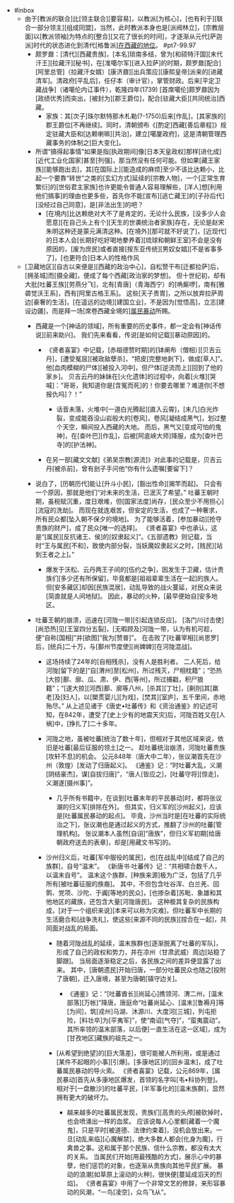 - #inbox
    - 由于[教派的联合]比[领主联合][要容易]，以教派[为核心]，[也有利于][联合一部分领主][组成同盟]，当然，此时教派本身也是[派阀林立]，[宗教层面]以[教派领袖]为特点的[整合][又花了很长的时间]，才逐渐从元代[萨迦派]时代的状态进化到清代[格鲁派][在西藏的地位](https://bbs.northdy.com/thread-933905-1-1.html)。 #pt7-99.97
        - 颇罗鼐：[清代][西藏贵族]，[本名]琐南多结，曾为[和硕特汗国][末代汗王][拉藏汗][秘书]，在[准噶尔军][进入拉萨]的时期，颇罗鼐[配合][阿里总管]（拉藏汗女婿）[康济鼐][出兵策应][康熙皇帝]派来的[进藏清军]。清政府[平乱后]，任仔本（审计官），掌管财政。后来[平定卫藏战争]（诸噶伦内讧事件），乾隆四年(1739) [首席噶伦]颇罗鼐因为[政绩优秀]而突出，[被封为][郡王爵位]，配合[驻藏大臣][共同统治]西藏。
            - 家族：其[次子]珠尔默特那木札勒(?-1750)后来[作乱]，[其家族的]郡王爵位[不再继续]。同时，清朝颁布《[酌定]西藏[善后章程]》规定驻藏大臣和[达赖喇嘛][共治]，建立[噶厦政府]，这是清朝管理西藏事务的体制之[巨大变化]。
        - 所谓“搞得起事情”如果是指[执政期间]像[日本天皇政权]那样[进化成][近代工业化国家]甚至[列强]，那当然没有任何可能。但如果[藏王家族][能够跑出去]，其[在国际上][能造成的麻烦]至少不该比达赖小，比起一个要靠“转世”之类的[玄幻方式]延续的[宗教人物]，一个[正常生育繁衍]的[世俗君主家族]也许更能令普通人容易理解些，[洋人]想[利用他们搞事]的理由也更多些，首先你不能[宣布][逃亡藏王]的[子孙后代][没经过自己同意]，是[非法出生]的吧？
            - [在境内]比达赖绝对大不了是肯定的，无论什么民族，[没多少人会愿意][在自己头上有个][天生的世袭统治者家族]存在，无论是赵宋朱明这种还是蒙元满清这种。[在境外][那可就不好说了]，[近现代]的日本人会[长期好吃好喝地豢养着][琉球和朝鲜王室]不会是没有原因的，[废为庶民]或者直接[按东亚传统][男奴女娼][不是省事多了]，[也更符合]日本人的性格作风
    - [卫藏地区][自古以来便是][西藏的政治中心]，自松赞干布[迁都拉萨]后，[拥圣城]而[摄全藏]，便成了每个西藏[政治家的梦想]。
但十世纪初，却有大批[吐蕃王族][劳燕分飞]，北有[青唐]（青海西宁）的[唃厮啰]，南有[雅砻觉沃王系]，西有[阿里古格王系]。
这些[天子贵胄]，之所以放弃拉萨周边[豪奢的生活]，[在遥远的边境][建国立业]，不是因为[觉悟高]，立志[建设边疆]，而是拜一场[席卷西藏全境的][属民暴动](https://zhuanlan.zhihu.com/p/87524249)所赐。
        - 西藏是一个[神话的领域]，所有重要的历史事件，都一定会有[神话传说][前来助兴]。
我们先来看看，传说[是如何记载][暴动原因]的。

            - 《贤者喜宴》中记载，[赤祖德赞时期]的[钵阐布（僧相）][贝吉云丹]，[遭受冤屈][被政敌孽杀]，“把皮[完整地剥下]，做成[草人]”。
他[血肉模糊的尸体][被投入河中]，但尸体[逆流而上][回到了他的家乡]。
贝吉云丹的妹妹在[火化遗体]的过程中，向着[火堆][哭喊]：“哥哥，我知道你是[含冤而死]的！你要去哪里？难道你[不想报仇吗]？！”

                - 话音未落，火堆中[一道白光腾起][直入云霄]，[未几]白光炸裂，变成能吞没山岩般大的[卷风]，卷风[凝结成黑气]，划过整个天空，瞬间投入西藏的大地。
而后，黑气又[变成可怕的鬼神]，在[查叶巴][作乱]，后被[阿底峡大师]降服，成为[查叶巴寺]的[护法神]。

            - 在另一部[藏文文献]《弟吴宗教[源流]》对此事的记载是，贝吉云丹[被杀前]，曾有刽子手问他“你有什么遗嘱[要留下]？
        - 说白了，[历朝历代]能让[升斗小民]，[豁出性命][揭竿而起]。
只会有一个原因，那就是他们“对未来的生活，已泯灭了希望。”
吐蕃王朝时期，虽税赋沉重，度日艰难，但[国家法度]尚存，[民众至少不用担心][流寇的洗劫]。
而现在就连艰苦，但安定的生活，也成了一种奢求，所有民众都[坠入朝不保夕的境地]。
为了能够活着，[参加暴动][抢夺贵族的财产]，成了民众[唯一的选择]。
《贤者喜宴》中也承认，这是“[属民][反抗诸王、侯]的[奴隶起义]”。《五部遗教》则记载，当时“王与属民[不和]，致使内部分裂，当妖魔奴隶起义之时，[贱民][站到王者之上]。”

            - 爆发于沃松、云丹两王子间的[伍约之争]，因发生于卫藏，估计贵族们[多少还有所保留]，毕竟都是[祖祖辈辈生活在一起]的族人。
但[安多藏区]却因[民族混居]，动乱导致的战火蔓延，对民众来说[简直就是人间地狱]。
因此，暴动的火种，[最早便始自]安多地区。
        - 吐蕃王朝的崩溃，迅速在[河陇一带][引起连锁反应]。
[洛门川讨击使][尚恐热]见[王室四分五裂]，[无暇顾及]河陇一带，认为有机可趁，便“自称[国相]”并[欲图]“我为[赞普]”。
在击败了[吐蕃宰相][尚思罗]后，[统兵]二十万，与[鄯州节度使][尚婢婢][在河陇混战]。

            - 这场持续了24年的[自相残杀]，没有人是胜利者。
二人死后，给河陇[留下的是]“自[渭州]至[松州]，所过残灭，尸相枕籍”；“恐热[大掠]鄯、廓、瓜、肃、伊、西[等州]，所过捕戳，积尸狼籍”；“[遂大掠][河西]鄯、廓等八州，[杀其][丁壮]，[劓刖]其[羸老]及[妇人]，以[槊贯婴儿][为戏]，[焚其][室庐]，五千里间，赤地殆尽。”
从上述见诸于《唐史•吐蕃传》和《资治通鉴》的记述可知，在842年，遭受了[史上少有的地震天灾]后，河陇百姓又在[人祸]中，[挣扎了]二十多年。

            - 河陇之地，虽被吐蕃[统治了数十年]，但相对于其他区域来说，依旧是吐蕃[最后征服的领土]之一。
趁吐蕃统治崩溃，河陇吐蕃贵族[攻轩不息]的机会。 
公元848年（唐大中二年），张议潮首先在沙州（敦煌）[发动了归唐起义]。
《通鉴》记：“时吐蕃大乱，义潮[阴结豪杰]，谋[自拔归唐]”，“唐人[皆应之]，[吐蕃守将][惊走]，义潮遂[摄州事]”。
                - 几乎所有书籍中，在谈到[吐蕃末年的平民暴动]时，都将张议潮的归义军[排除在外]。
但其实，归义军的[沙州起义]，应该是[吐蕃属民暴动的起点]。
毕竟，沙州当时是[在吐蕃的实际统治之下]，张议潮也是通过起义的方式，推翻了沙州的吐蕃[管理机构]。
张议潮本人虽然[自诩]“唐族”，但归义军初期[给唐朝政府送去的表章]，却是[用藏文书写]的。

            - 沙州归义后，吐蕃[军中服役的属民]，也[在战乱中][结成了自己的族群]，自号“温末”。
《新唐书·吐蕃传》记：“共相啸合数千人，以温末自号”。
温末这个族群，[种族来源]极为广泛，包括了几乎所有[被吐蕃征服的族裔]。
其中，不但包含吐谷浑、白兰羌、回鹘、党项、沙陀、于阗[等地的民众]，[也掺杂着]苏毗、象雄和其他地区的藏族，还包含大量[河陇唐民]。
这种极其复杂的民族构成，[对于一个组织来说][本来可以称为灾难]，但吐蕃军中长期的生活磨合和[战争洗礼]，使这些[来源不同的民族][捏合在一起]，共同面对战乱的局面。

                - 随着河陇战乱的延续，温末族群也[逐渐脱离了吐蕃的军队]，形成了自己的政权和势力，并在凉州（甘肃武威）周边[站稳了脚跟]。
当局面逐渐稳定之后，各民族之间的差异便显露了出来。
其中，[唐朝遗民]开始归唐，一部分吐蕃民众也随之[投附了唐朝]，迁入唐境，甚至为唐朝[镇守边关]。

                    - 《通鉴》记：“[吐蕃酋长][尚延心]携领河、渭二州，[温末部落][万帐]”降唐，唐庭命“吐蕃尚延心、[温末][鲁褥月]等[为间]，筑[戎州]马湖、沐源川、大度河[三城]，列屯拒险，[料壮卒]为[平夷军]”，使“南诏[气夺]”，“蛮夷震动”。
其所率领的温末部落，以后便[一直生活在这一区域]，成为[甘孜地区]藏族的祖先之一。
                - [从希望到绝望]的[巨大落差]，很可能被人所利用，或是通过[某件不起眼的小事][引爆]。[多康地区]的[回乡温末]，成了吐蕃属民暴动的导火索。
《贤者喜宴》记载，公元869年，[属民暴动]首先从多康地区爆发，首领的名字叫[韦•科协列登]。
相对于[一盘散沙]的吐蕃平民，[半军事化的][温末族群]，显然拥有更大的破坏力。

                    - 越来越多的吐蕃属民发现，贵族们[高贵的头颅]被砍掉时，也会喷涌出一样的血浆。
应该说每人心里都[藏着一个魔鬼]，只是平时[被道德、法律约束着]，没机会放出来。一旦[动乱来临][心魔解禁]，绝大多数人都会[化身为魔]，行禽兽之事。这和属于那个民族、信什么宗教，都没有太大的关系。
当属民们开始[用最残酷的方式]，展示心中的暴孽，他们惩罚的对象，也逐渐从贵族向其他平民扩展。
暴动的浪潮[如草原上滚动的火种]，很快便[蔓延成滔天的烈焰]。
《贤者喜宴》中用了一个非常文艺的修辞，来形容暴动的风潮，“一鸟[凌空]，众鸟飞从”。
